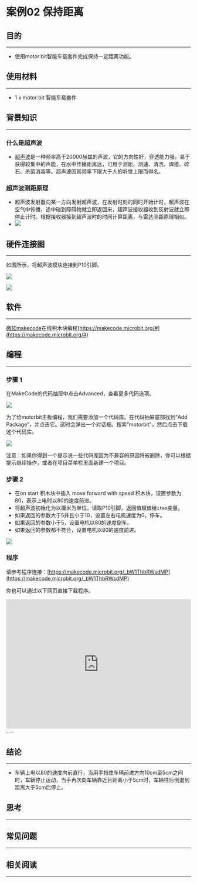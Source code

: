 # 案例02 保持距离

## 目的
---

- 使用motor:bit智能车载套件完成保持一定距离功能。

## 使用材料
---

- 1 x motor:bit 智能车载套件

## 背景知识
---
### 什么是超声波
- [超声波](https://zh.wikipedia.org/wiki/%E8%B6%85%E8%81%B2%E6%B3%A2)是一种频率高于20000赫兹的声波，它的方向性好，穿透能力强，易于获得较集中的声能，在水中传播距离远，可用于测距、测速、清洗、焊接、碎石、杀菌消毒等。超声波因其频率下限大于人的听觉上限而得名。


### 超声波测距原理
- 超声波发射器向某一方向发射超声波，在发射时刻的同时开始计时，超声波在空气中传播，途中碰到障碍物就立即返回来，超声波接收器收到反射波就立即停止计时。根据接收器接到超声波时的时间计算距离，与雷达测距原理相似。
- ![](./images/vSFTiuw.jpg)

## 硬件连接图
---

如图所示，将超声波模块连接到P10引脚。

![](./images/t4vFZ0y.jpg)

![](./images/kzPngGo.jpg)

## 软件
---
[微软makecode](https://makecode.microbit.org/#)在线积木块编程[https://makecode.microbit.org/#](https://makecode.microbit.org/#)

## 编程
---
### 步骤 1
在MakeCode的代码抽屉中点击Advanced，查看更多代码选项。

![](./images/LjMR5IU.png)

为了给motorbit主板编程，我们需要添加一个代码库。在代码抽屉底部找到“Add Package”，并点击它。这时会弹出一个对话框。搜索“motorbit"，然后点击下载这个代码库。

![](./images/XDlSfIS.png)

注意：如果你得到一个提示说一些代码库因为不兼容的原因将被删除，你可以根据提示继续操作，或者在项目菜单栏里面新建一个项目。

### 步骤 2

- 在on start 积木块中插入 move forward with speed 积木块，设置参数为80，表示上电时以80的速度前进。
- 将超声波初始化为以厘米为单位，读取P10引脚，返回值赋值给`item`变量。
- 如果返回的参数大于5并且小于10，设置左右电机速度为0，停车。
- 如果返回的参数小于5，设置电机以80的速度倒车。
- 如果返回的参数都不符合，设置电机以80的速度前进。

![](./images/gcR99Lj.png)


### 程序
请参考程序连接：[https://makecode.microbit.org/_bW1ThbRWsdMP](https://makecode.microbit.org/_bW1ThbRWsdMP)

你也可以通过以下网页直接下载程序。

<div style="position:relative;height:0;padding-bottom:70%;overflow:hidden;"><iframe style="position:absolute;top:0;left:0;width:100%;height:100%;" src="https://makecode.microbit.org/#pub:_bW1ThbRWsdMP" frameborder="0" sandbox="allow-popups allow-forms allow-scripts allow-same-origin"></iframe></div>  
---


## 结论
---
- 车辆上电以80的速度向前直行，当用手挡住车辆前进方向10cm至5cm之间时，车辆停止运动，当手再次向车辆靠近且距离小于5cm时，车辆往后倒退到距离大于5cm后停止。

## 思考
---

## 常见问题
---


## 相关阅读  
---

